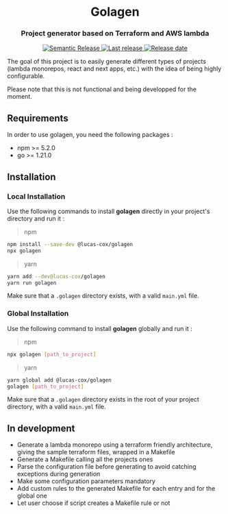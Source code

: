 <h1 align="center" style="border-bottom: none">Golagen</h1>
<h3 align="center">Project generator based on Terraform and AWS lambda</h3>

<p align="center">
    <a href="https://github.com/semantic-release/semantic-release">
        <img alt="Semantic Release" src="https://img.shields.io/badge/semantic--release-angular-e10079?logo=semantic-release">
    </a>
    <a href="https://github.com/Lucas-COX/golagen/releases">
        <img alt="Last release" src="https://img.shields.io/github/v/release/Lucas-COX/golagen">
    </a>
    <a href="https://github.com/Lucas-COX/golagen/releases">
        <img alt="Release date" src="https://img.shields.io/github/release-date/Lucas-COX/golagen">
    </a>
</p>

The goal of this project is to easily generate different types of projects (lambda monorepos, react and next apps, etc.) with the idea of being highly configurable.

Please note that this is not functional and being developped for the moment.


## Requirements
In order to use golagen, you need the following packages :
- npm >= 5.2.0
- go >= 1.21.0


## Installation

### Local Installation

Use the following commands to install **golagen** directly in your project's directory and run it :
> npm
```bash
npm install --save-dev @lucas-cox/golagen
npx golagen
```

> yarn
```bash
yarn add --dev@lucas-cox/golagen
yarn run golagen
```


Make sure that a `.golagen` directory exists, with a valid `main.yml` file.

### Global Installation
Use the following command to install **golagen** globally and run it :
> npm
```bash
npx golagen [path_to_project]
```

> yarn
```bash
yarn global add @lucas-cox/golagen
golagen [path_to_project]
```

Make sure that a `.golagen` directory exists in the root of your project directory, with a valid `main.yml` file.


## In development

- Generate a lambda monorepo using a terraform friendly architecture, giving the sample terraform files, wrapped in a Makefile
- Generate a Makefile calling all the projects ones
- Parse the configuration file before generating to avoid catching exceptions during generation
- Make some configuration parameters mandatory
- Add custom rules to the generated Makefile for each entry and for the global one
- Let user choose if script creates a Makefile rule or not
